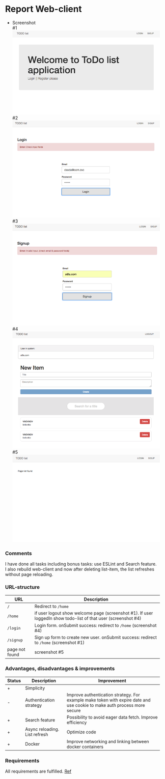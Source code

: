 
# Report Web-client
* Screenshot  
\#1
![img](./screenshots/screen1.png) 
\#2   
![img](./screenshots/screen2.png)  
\#3  
![img](./screenshots/screen3.png)  
\#4
![img](./screenshots/screen4.png)  
\#5
![img](./screenshots/screen5.png) 
### Comments  
I have done all tasks including bonus tasks: use ESLint and Search feature.  
I also rebuild web-client and now after deleting list-item, 
the list refreshes without page reloading. 



### URL-structure  
| URL          | Description |
| ------------- | ------------- |
| `/` |  Redirect to `/home` | 
| `/home` |  if user logout show welcome page (screenshot #1). If user loggedIn show todo-list of that user (screenshot #4) | 
| `/login` |  Login form. onSubmit success: redirect to `/home` (screenshot #4) | 
| `/signup` |  Sign up form to create new user. onSubmit success: redirect to `/home` (screenshot #1)| 
| page not found | screenshot #5 | 


### Advantages, disadvantages & improvements
| Status          | Description | Improvement
| ----- | ----- | ----- |
| +  |  Simplicity | |
| -  |  Authentication strategy | Improve authentication strategy. For example make token with expire date and use cookie to make auth process more secure|
| +  |  Search feature | Possibility to avoid eager data fetch. Improve efficiency |
| +  |  Async reloading. List refresh | Optimize code |
| +  | Docker  | Improve networking and linking between docker containers|

### Requirements
All requirements are fulfilled. [Ref](https://github.com/theneva/pg6300-17/blob/master/a01/a01.md)